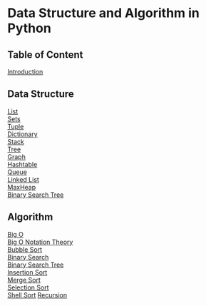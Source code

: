 # Data Structure and Algorithm in Python

## Table of Content

[Introduction](Intro.py)

## Data Structure

[List](Data-Structures/list.py) <br/>
[Sets](Data-Structures/sets.py) <br/>
[Tuple](Data-Structures/tuple.py) <br/>
[Dictionary](Data-Structures/dictionary.py) <br/>
[Stack](Data-Structures/stack.py) <br/>
[Tree](Data-Structures/tree.py) <br/>
[Graph](Data-Structures/graph.py) <br/> 
[Hashtable](Data-Structures/hashtable.py) <br/>
[Queue](Data-Structures/queue.py) <br/>
[Linked List](Data-Structures/LinkedList.py) <br/>
[MaxHeap](Data-Structures/maxHeap.py) <br/>
[Binary Search Tree](Algorithms/BinarySearchTree.py) <br/>


## Algorithm

[Big O](Algorithms/BigO.py) <br/>
[Big O Notation Theory](Algorithms/BigO.md) <br/>
[Bubble Sort](Algorithms/BubbleSort.py) <br/>
[Binary Search](Algorithms/BinarySearch.py) <br/>
[Binary Search Tree](Algorithms/BinarySearchTree.py) <br/>
[Insertion Sort](Algorithms/InsertionSort.py) <br/>
[Merge Sort](Algorithms/MergeSort.py) <br/>
[Selection Sort](Algorithms/SelectionSort.py) <br/>
[Shell Sort](Algorithms/ShellSort.py)
[Recursion](Algorithms/recursion.py)
